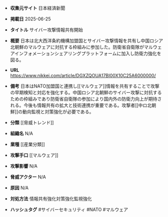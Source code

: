 - **収集元サイト**
日本経済新聞

- **掲載日**
2025-06-25

- **タイトル**
サイバー攻撃情報共有開始

- **概要**
日本は北大西洋条約機構加盟国とサイバー攻撃情報を共有し中国ロシア北朝鮮のマルウェアに対抗する枠組みに参加した。防衛省自衛隊がマルウェアインフォメーションシェアリングプラットフォームに加入し防衛力強化を図る。

- **URL**
https://www.nikkei.com/article/DGXZQOUA17BI00X10C25A6000000/

- **備考**
日本はNATO加盟国と連携し[[マルウェア]]情報を共有することで攻撃の早期検知と対応を強化する。中国ロシア北朝鮮のサイバー攻撃に対抗するための枠組みであり防衛省自衛隊の参加により国内外の防衛力向上が期待される。今後も情報共有の拡大と技術連携が重要である。攻撃者[[中ロ北朝鮮]]の動向監視と対策強化が必要である。

- **分類**
[[脅威トレンド]]

- **組織名**
N/A

- **業種**
[[産業分類]]

- **攻撃手口**
[[マルウェア]]

- **攻撃影響**
N/A

- **脅威アクター**
N/A

- **原因**
N/A

- **対処方法**
情報共有強化対策強化監視強化

- **ハッシュタグ**
#サイバーセキュリティ #NATO #マルウェア
